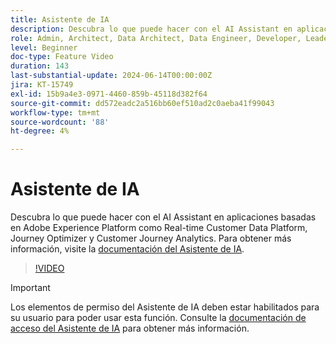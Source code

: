 ```yaml
---
title: Asistente de IA
description: Descubra lo que puede hacer con el AI Assistant en aplicaciones basadas en Adobe Experience Platform como Real-time Customer Data Platform, Journey Optimizer y Customer Journey Analytics.
role: Admin, Architect, Data Architect, Data Engineer, Developer, Leader, User
level: Beginner
doc-type: Feature Video
duration: 143
last-substantial-update: 2024-06-14T00:00:00Z
jira: KT-15749
exl-id: 15b9a4e3-0971-4460-859b-45118d382f64
source-git-commit: dd572eadc2a516bb60ef510ad2c0aeba41f99043
workflow-type: tm+mt
source-wordcount: '88'
ht-degree: 4%

---
```


# Asistente de IA

Descubra lo que puede hacer con el AI Assistant en aplicaciones basadas en Adobe Experience Platform como Real-time Customer Data Platform, Journey Optimizer y Customer Journey Analytics. Para obtener más información, visite la [documentación del Asistente de IA](https://experienceleague.adobe.com/en/docs/experience-platform/ai-assistant/home).

>[!VIDEO](https://video.tv.adobe.com/v/3429845/?learn=on)

>[!IMPORTANT]
>
> Los elementos de permiso del Asistente de IA deben estar habilitados para su usuario para poder usar esta función. Consulte la [documentación de acceso del Asistente de IA](https://experienceleague.adobe.com/en/docs/experience-platform/ai-assistant/access) para obtener más información.
